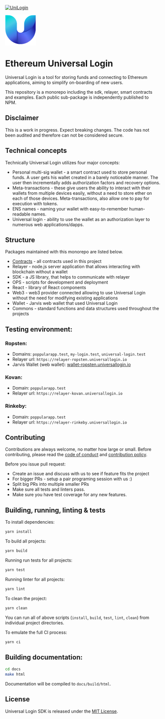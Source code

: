 [![UniLogin](https://circleci.com/gh/UniLogin/UniLogin/tree/master.svg?style=svg)](https://circleci.com/gh/UniLogin/UniLogin/tree/master)

![Universal-Login](./docs/source/static/logo.png)

# Ethereum Universal Login

Universal Login is a tool for storing funds and connecting to Ethereum applications, aiming to simplify on-boarding of new users.

This repository is a monorepo including the sdk, relayer, smart contracts and examples. Each public sub-package is independently published to NPM.

## Disclaimer

This is a work in progress. Expect breaking changes. The code has not been audited and therefore can not be considered secure.

## Technical concepts
Technically Universal Login utilizes four major concepts:
- Personal multi-sig wallet - a smart contract used to store personal funds. A user gets his wallet created in a barely noticeable manner. The user then incrementally adds authorization factors and recovery options.
- Meta-transactions - these give users the ability to interact with their wallets from multiple devices easily, without a need to store ether on each of those devices. Meta-transactions, also allow one to pay for execution with tokens.
- ENS names - naming your wallet with easy-to-remember human-readable names.
- Universal login - ability to use the wallet as an authorization layer to numerous web applications/dapps.

## Structure
Packages maintained with this monorepo are listed below.

- [Contracts](https://github.com/UniversalLogin/UniversalLoginSDK/tree/master/universal-login-contracts) - all contracts used in this project
- Relayer - node.js server application that allows interacting with blockchain without a wallet
- SDK - a JS library, that helps to communicate with relayer
- OPS - scripts for development and deployment
- React - library of React components
- Web3 - web3 provider connected allowing to use Universal Login without the need for modifying existing applications
- Wallet - Jarvis web wallet that used Universal Login
- Commons - standard functions and data structures used throughout the projects

## Testing environment:

### Ropsten:
- Domains: `poppularapp.test`, `my-login.test`, `universal-login.test`
- Relayer url: `https://relayer-ropsten.universallogin.io`
- Jarvis Wallet (web wallet): [wallet-ropsten.universallogin.io](https://wallet-ropsten.universallogin.io)

### Kovan:
- Domain: `poppularapp.test`
- Relayer url: `https://relayer-kovan.universallogin.io`

### Rinkeby:
- Domain: `poppularapp.test`
- Relayer url: `https://relayer-rinkeby.universallogin.io`

## Contributing

Contributions are always welcome, no matter how large or small. Before contributing, please read the [code of conduct](https://github.com/UniversalLogin/UniversalLoginSDK/blob/master/CODE_OF_CONDUCT.md) and [contribution policy](https://github.com/UniversalLogin/UniversalLoginSDK/blob/master/CONTRIBUTION.md).

Before you issue pull request:
* Create an issue and discuss with us to see if feature fits the project
* For bigger PRs - setup a pair programing session with us :)
* Split big PRs into multiple smaller PRs
* Make sure all tests and linters pass.
* Make sure you have test coverage for any new features.


## Building, running, linting & tests

To install dependencies:

```sh
yarn install
```

To build all projects:

```sh
yarn build
```

Running run tests for all projects:

```sh
yarn test
```

Running linter for all projects:

```sh
yarn lint
```

To clean the project:
```sh
yarn clean
```

You can run all of above scripts (`install`, `build`, `test`, `lint`, `clean`) from individual project directories.

To emulate the full CI process:
```sh
yarn ci
```

## Building documentation:
```sh
cd docs
make html
```

Documentation will be compiled to `docs/build/html`.

## License

Universal Login SDK is released under the [MIT License](https://opensource.org/licenses/MIT).
